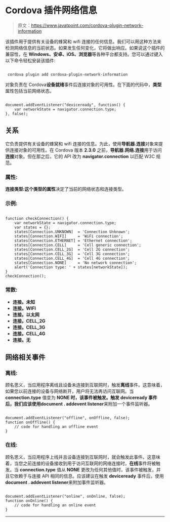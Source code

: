 # Cordova 插件网络信息

> 原文：<https://www.javatpoint.com/cordova-plugin-network-information>

该插件用于提供有关设备的蜂窝和 wifi 连接的任何信息。我们可以用这种方法来检测网络信息的当前状态。如果发生任何变化，它将做出响应。如果说这个插件的兼容性，在 **Windows、安卓、iOS、浏览器**等各种平台都支持。您可以通过键入以下命令轻松安装该插件:

```

 cordova plugin add cordova-plugin-network-information

```

对象负责在 Cordova**设备就绪**事件后连接对象的可用性。在下面的代码中，**类型**属性包括当前网络状态。

```

document.addEventListener("deviceready", function() {
    var networkState = navigator.connection.type;
}, false);

```

## 关系

它负责提供有关设备的蜂窝和 wifi 连接的信息。为此，使用**导航器.连接**对象来提供连接对象的可用性。在 Cordova 版本 **2.3.0** 之前，**导航器.网络.连接**用于访问**连接**对象。但在那之后，它的 API 改为 **navigator.connection** 以匹配 W3C 规范。

### 属性:

**连接类型:**这个**类型的属性**决定了当前的网络状态和连接类型。

### 示例:

```

function checkConnection() {
    var networkState = navigator.connection.type;
    var states = {};
    states[Connection.UNKNOWN]  = 'Connection Unknown';
    states[Connection.WIFI]     = 'WiFi connection';    
    states[Connection.ETHERNET] = 'Ethernet connection';
    states[Connection.CELL]     = 'Cell generic connection';
    states[Connection.CELL_2G]  = 'Cell 2G connection';
    states[Connection.CELL_3G]  = 'Cell 3G connection';
    states[Connection.CELL_4G]  = 'Cell 4G connection';
    states[Connection.NONE]     = 'No network connection';
    alert('Connection type: ' + states[networkState]);
}
checkConnection();

```

### 常数:

*   **连接。未知**
*   **连接。WIFI**
*   **连接。以太网**
*   **连接。CELL_2G**
*   **连接。CELL_3G**
*   **连接。CELL_4G**
*   **连接。无**

## 网络相关事件

### 离线:

顾名思义，当应用程序离线且设备未连接到互联网时，触发**离线**事件。这意味着，如果您以前连接的设备与网络断开，用户将无法再访问互联网。当 **connection.type** 值变为 **NONE 时，**该事件被触发。触发 **deviceready** 事件后，我们应该使用**document . addevent listener**来附加一个事件监听器。

```

document.addEventListener("offline", onOffline, false);
function onOffline() {
    // code for handling an offline event
}

```

### 在线:

顾名思义，当应用程序上线并且设备连接到互联网时，就会触发此事件。这意味着，当您之前连接的设备接收到用于访问互联网的网络连接时，**在线**事件将被触发。当 **connection.type** 值从 **NONE** 更改为任何其他值时，该事件被触发，并且它依赖于与连接 API 相同的信息。应该建议在触发 **deviceready** 事件后，使用**document . addevent listener**来附加事件监听器。

```

document.addEventListener("online", onOnline, false);
function onOnline() {
    // code for handling an online event
}

```

* * *
